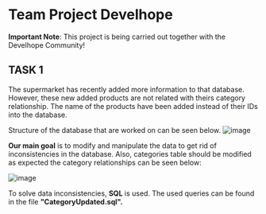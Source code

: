 # Team Project Develhope

**Important Note**: This project is being carried out together with the Develhope Community!

## TASK 1

The supermarket has recently added more information to that database. However, these new added products are not related with theirs category relationship.
The name of the products have been added instead of their IDs into the database. 

Structure of the database that are worked on can be seen below. 
![image](https://user-images.githubusercontent.com/108662660/201650149-371d3d60-e700-4ff5-89cc-7df755f5e867.png)

**Our main goal** is to modify and manipulate the data to get rid of inconsistencies in the database. Also, categories table should be modified as expected the category relationships can be seen below: 

![image](https://user-images.githubusercontent.com/108662660/201652325-bb9d7c72-9fc1-4be3-9447-c34bcef1e8ee.png)

To solve data inconsistencies, **SQL** is used. The used queries can be found in the file **"CategoryUpdated.sql".**  
